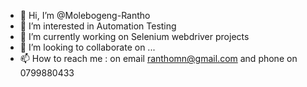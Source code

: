 - 👋 Hi, I’m @Molebogeng-Rantho
- 👀 I’m interested in Automation Testing
- 🌱 I’m currently working on Selenium webdriver projects
- 💞️ I’m looking to collaborate on ...
- 📫 How to reach me : on email ranthomn@gmail.com and phone on 0799880433

<!---
Molebogeng-Rantho/Molebogeng-Rantho is a ✨ special ✨ repository because its `README.md` (this file) appears on your GitHub profile.
You can click the Preview link to take a look at your changes.
--->
